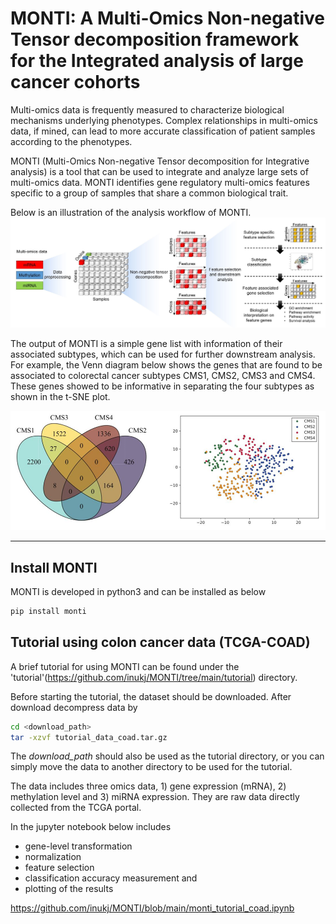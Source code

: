 # MONTI: A Multi-Omics Non-negative Tensor decomposition framework for the Integrated analysis of large cancer cohorts

Multi-omics data is frequently measured to characterize biological mechanisms underlying phenotypes. Complex relationships in multi-omics data, if mined, can lead to more accurate classification of patient samples according to the phenotypes.

MONTI (Multi-Omics Non-negative Tensor decomposition for Integrative analysis) is a tool that can be used to integrate and analyze large sets of multi-omics data. MONTI identifies gene regulatory multi-omics features specific to a group of samples that share a common biological trait.

Below is an illustration of the analysis workflow of MONTI.
![workflow](./images/monti_workflow.jpg)

The output of MONTI is a simple gene list with information of their associated subtypes, which can be used for further downstream analysis. For example, the Venn diagram below shows the genes that are found to be associated to colorectal cancer subtypes CMS1, CMS2, CMS3 and CMS4. These genes showed to be informative in separating the four subtypes as shown in the t-SNE plot.
<!--![example output](./images/monti_outputexample.png =250x)-->
<img src="./images/monti_outputexample.png" alt="example output" width="600"/>

---

<!-- ## Download MONTI
```bash
git clone https://github.com/inukj/MONTI.git
``` -->

## Install MONTI
MONTI is developed in python3 and can be installed as below
```bash
pip install monti
```

## Tutorial using colon cancer data (TCGA-COAD)
A brief tutorial for using MONTI can be found under the 'tutorial'(https://github.com/inukj/MONTI/tree/main/tutorial) directory.

Before starting the tutorial, the dataset should be downloaded.
After download decompress data by
```bash
cd <download_path>
tar -xzvf tutorial_data_coad.tar.gz
```

The *download_path* should also be used as the tutorial directory, or you can simply move the data to another directory to be used for the tutorial.

The data includes three omics data, 1) gene expression (mRNA), 2) methylation level and 3) miRNA expression.
They are raw data directly collected from the TCGA portal.

In the jupyter notebook below includes
* gene-level transformation
* normalization
* feature selection
* classification accuracy measurement and
* plotting of the results

https://github.com/inukj/MONTI/blob/main/monti_tutorial_coad.ipynb








